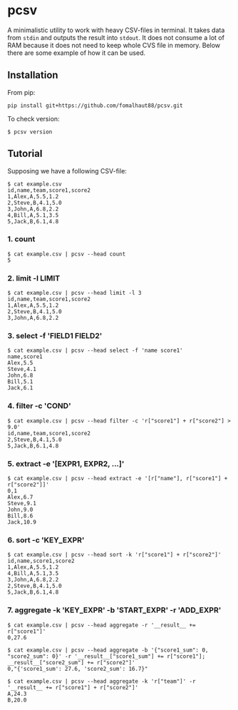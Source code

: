 # pcsv

A minimalistic utility to work with heavy CSV-files in terminal. It takes data from `stdin` and outputs the result into `stdout`. It does not consume a lot of RAM because it does not need to keep whole CVS file in memory. Below there are some example of how it can be used.


## Installation

From pip:

    pip install git+https://github.com/fomalhaut88/pcsv.git
    
To check version:

    $ pcsv version


## Tutorial

Supposing we have a following CSV-file:

    $ cat example.csv
    id,name,team,score1,score2
    1,Alex,A,5.5,1.2
    2,Steve,B,4.1,5.0
    3,John,A,6.8,2.2
    4,Bill,A,5.1,3.5
    5,Jack,B,6.1,4.8

### 1. count

    $ cat example.csv | pcsv --head count
    5

### 2. limit -l LIMIT

    $ cat example.csv | pcsv --head limit -l 3
    id,name,team,score1,score2
    1,Alex,A,5.5,1.2
    2,Steve,B,4.1,5.0
    3,John,A,6.8,2.2

### 3. select -f 'FIELD1 FIELD2'

    $ cat example.csv | pcsv --head select -f 'name score1'
    name,score1
    Alex,5.5
    Steve,4.1
    John,6.8
    Bill,5.1
    Jack,6.1

### 4. filter -c 'COND'

    $ cat example.csv | pcsv --head filter -c 'r["score1"] + r["score2"] > 9.0'
    id,name,team,score1,score2
    2,Steve,B,4.1,5.0
    5,Jack,B,6.1,4.8

### 5. extract -e '[EXPR1, EXPR2, ...]'

    $ cat example.csv | pcsv --head extract -e '[r["name"], r["score1"] + r["score2"]]'
    0,1
    Alex,6.7
    Steve,9.1
    John,9.0
    Bill,8.6
    Jack,10.9

### 6. sort -c 'KEY_EXPR'

    $ cat example.csv | pcsv --head sort -k 'r["score1"] + r["score2"]'
    id,name,score1,score2
    1,Alex,A,5.5,1.2
    4,Bill,A,5.1,3.5
    3,John,A,6.8,2.2
    2,Steve,B,4.1,5.0
    5,Jack,B,6.1,4.8

### 7. aggregate -k 'KEY_EXPR' -b 'START_EXPR' -r 'ADD_EXPR'

    $ cat example.csv | pcsv --head aggregate -r '__result__ += r["score1"]'
    0,27.6

    $ cat example.csv | pcsv --head aggregate -b '{"score1_sum": 0, "score2_sum": 0}' -r '__result__["score1_sum"] += r["score1"]; __result__["score2_sum"] += r["score2"]'
    0,"{'score1_sum': 27.6, 'score2_sum': 16.7}"

    $ cat example.csv | pcsv --head aggregate -k 'r["team"]' -r '__result__ += r["score1"] + r["score2"]'
    A,24.3
    B,20.0
